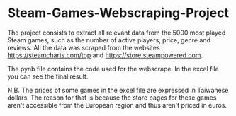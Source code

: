 # Steam-Games-Webscraping-Project

The project consists to extract all relevant data from the 5000 most played Steam games, such as the number of active players, price, genre and reviews. All the data was scraped from the websites https://steamcharts.com/top and https://store.steampowered.com.

The pynb file contains the code used for the webscrape. In the excel file you can see the final result.

N.B. The prices of some games in the excel file are expressed in Taiwanese dollars. The reason for that is because the store pages for these games aren't accessible from the European region and thus aren't priced in euros.
